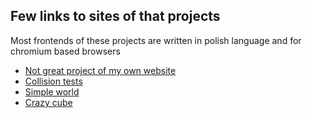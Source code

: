 ## Few links to sites of that projects
Most frontends of these projects are written in polish language and for chromium based browsers
 * [Not great project of my own website](https://paweleks.github.io/archive/project_of_my_own_website)
 * [Collision tests](https://paweleks.github.io/archive/js/less_primitive_collision_tests.htm)
 * [Simple world](https://paweleks.github.io/archive/webgl/simple_world/)
 * [Crazy cube](https://paweleks.github.io/archive/webgl/crazy_cube)